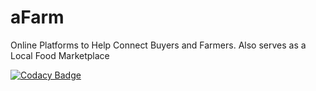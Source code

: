 # aFarm
Online Platforms to Help Connect Buyers and Farmers.
 Also serves as a Local Food Marketplace



[![Codacy Badge](https://api.codacy.com/project/badge/Grade/da6b9de1e278446fbbdc1fbe33145ee8)](https://app.codacy.com/gh/BuildForSDGCohort2/Team-342-Group-A-Backend?utm_source=github.com&utm_medium=referral&utm_content=BuildForSDGCohort2/Team-342-Group-A-Backend&utm_campaign=Badge_Grade_Settings)
